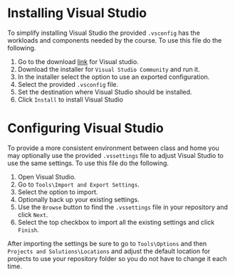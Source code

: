 # Installing Visual Studio

To simplify installing Visual Studio the provided `.vsconfig` has the workloads and components needed by the course. To use this file do the following.

1. Go to the download [link](https://visualstudio.microsoft.com/downloads/) for Visual studio.
1. Download the installer for `Visual Studio Community` and run it.
1. In the installer select the option to use an exported configuration.
1. Select the provided `.vsconfig` file.
1. Set the destination where Visual Studio should be installed.
1. Click `Install` to install Visual Studio

# Configuring Visual Studio

To provide a more consistent environment between class and home you may optionally use the provided `.vssettings` file to adjust Visual Studio to use the same settings. To use this file do the following.

1. Open Visual Studio.
1. Go to `Tools\Import and Export Settings`.
1. Select the option to import.
1. Optionally back up your existing settings.
1. Use the `Browse` button to find the `.vssettings` file in your repository and click `Next`.
1. Select the top checkbox to import all the existing settings and click `Finish`.

After importing the settings be sure to go to `Tools\Options` and then `Projects and Solutions\Locations` and adjust the default location for projects to use your repository folder so you do not have to change it each time.
